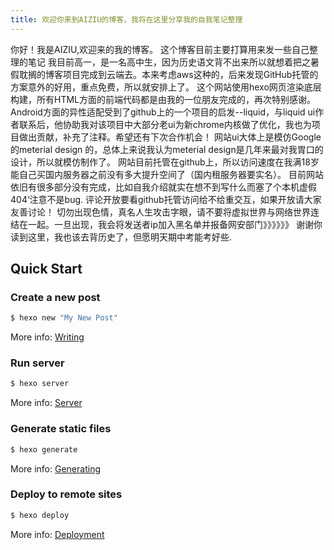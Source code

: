 ```yaml
---
title: 欢迎你来到AIZIU的博客，我将在这里分享我的自我笔记整理
---
```

你好！我是AIZIU,欢迎来的我的博客。
这个博客目前主要打算用来发一些自己整理的笔记
我目前高一，是一名高中生，因为历史语文背不出来所以就想着把之暑假耽搁的博客项目完成到云端去。本来考虑aws这种的，后来发现GitHub托管的方案意外的好用，重点免费，所以就安排上了。
这个网站使用hexo网页渲染底层构建，所有HTML方面的前端代码都是由我的一位朋友完成的，再次特别感谢。
Android方面的异性适配受到了github上的一个项目的启发--liquid，与liquid ui作者联系后，他协助我对该项目中大部分老ui为新chrome内核做了优化，我也为项目做出贡献，补充了注释。希望还有下次合作机会！
网站ui大体上是模仿Google的meterial design 的，总体上来说我认为meterial design是几年来最对我胃口的设计，所以就模仿制作了。
网站目前托管在github上，所以访问速度在我满18岁能自己买国内服务器之前没有多大提升空间了（国内租服务器要实名）。
目前网站依旧有很多部分没有完成，比如自我介绍就实在想不到写什么而塞了个本机虚假404‘注意不是bug.
评论开放要看github托管访问给不给重交互，如果开放请大家友善讨论！
切勿出现色情，真名人生攻击字眼，请不要将虚拟世界与网络世界连结在一起。一旦出现，我会将发送者ip加入黑名单并报备网安部门》》》》》》
谢谢你读到这里，我也该去背历史了，但愿明天期中考能考好些.

## Quick Start

### Create a new post

``` bash
$ hexo new "My New Post"
```

More info: [Writing](https://hexo.io/docs/writing.html)

### Run server

``` bash
$ hexo server
```

More info: [Server](https://hexo.io/docs/server.html)

### Generate static files

``` bash
$ hexo generate
```

More info: [Generating](https://hexo.io/docs/generating.html)

### Deploy to remote sites

``` bash
$ hexo deploy
```

More info: [Deployment](https://hexo.io/docs/one-command-deployment.html)
